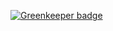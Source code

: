 
[![Greenkeeper badge](https://badges.greenkeeper.io/unional/test-steps.svg)](https://greenkeeper.io/)

